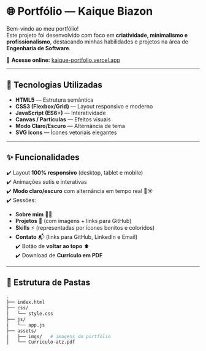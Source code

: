 # 🌐 Portfólio — Kaique Biazon

Bem-vindo ao meu portfólio!  
Este projeto foi desenvolvido com foco em **criatividade, minimalismo e profissionalismo**, destacando minhas habilidades e projetos na área de **Engenharia de Software**.

🔗 **Acesse online:** [kaique-portfolio.vercel.app](#) <!-- substitua pela URL quando publicar -->

---

## 🚀 Tecnologias Utilizadas

- **HTML5** — Estrutura semântica
- **CSS3 (Flexbox/Grid)** — Layout responsivo e moderno
- **JavaScript (ES6+)** — Interatividade
- **Canvas / Partículas** — Efeitos visuais
- **Modo Claro/Escuro** — Alternância de tema
- **SVG Icons** — Ícones vetoriais elegantes

---

## ✨ Funcionalidades

✔️ Layout **100% responsivo** (desktop, tablet e mobile)  
✔️ Animações sutis e interativas  
✔️ **Modo claro/escuro** com alternância em tempo real 🌙☀️  
✔️ Sessões:
- **Sobre mim** 🧑‍💻
- **Projetos** 📂 (com imagens + links para GitHub)
- **Skills** ⚡ (representadas por ícones bonitos e coloridos)
- **Contato** 📬 (links para GitHub, LinkedIn e Email)  
✔️ Botão de **voltar ao topo** ⬆️  
✔️ Download de **Currículo em PDF**  

---

## 📂 Estrutura de Pastas

```bash
.
├── index.html
├── css/
│   └── style.css
├── js/
│   └── app.js
├── assets/
│   ├── imgs/   # imagens do portfólio
│   └── Curriculo-atz.pdf

